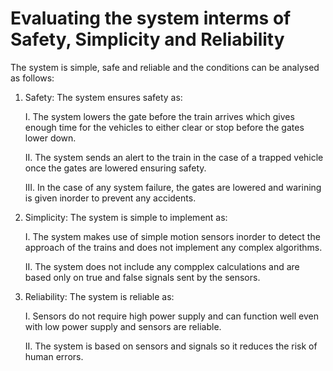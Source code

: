 # Evaluating the system interms of Safety, Simplicity and Reliability

The system is simple, safe and reliable and the conditions can be analysed as follows:

1. Safety:
    The system ensures safety as:

    I. The system lowers the gate before the train arrives which gives enough time for the vehicles to either clear or stop before the gates lower down. 

    II. The system sends an alert to the train in the case of a trapped vehicle once the gates are lowered ensuring safety.

    III. In the case of any system failure, the gates are lowered and warining is given inorder to prevent any accidents.

2. Simplicity: 
    The system is simple to implement as:

    I. The system makes use of simple motion sensors inorder to detect the approach of the trains and does not implement any complex algorithms.

    II. The system does not include any compplex calculations and are based only on true and false signals sent by the sensors.

3. Reliability:
    The system is reliable as:
    
    I. Sensors do not require high power supply and can function well even with low power supply and sensors are reliable.

    II. The system is based on sensors and signals so it reduces the risk of human errors. 


